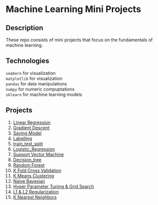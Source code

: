 # Machine Learning Mini Projects

## Description

These repo consists of  mini projects that focus on the fundamentals of machine learning.

## Technologies
`seaborn` for visualization <br>
`matplotlib` for visualization <br>
`pandas` for data manipulations <br>
`numpy` for numeric compuptations <br>
`sklearn` for machine learning models <br>


## Projects

1. [Linear Regression](https://github.com/Eben-Success/Machine_Learning_Mini_Projects/tree/master/1.%20Linear%20Regression)
2. [Gradient Descent](https://github.com/Eben-Success/Machine_Learning_Mini_Projects/tree/master/2.%20Gradient%20Descent)
3.  [Saving Model](https://github.com/Eben-Success/Machine_Learning_Mini_Projects/tree/master/3.%20Saving%20model)
4.  [Labelling](https://github.com/Eben-Success/Machine_Learning_Mini_Projects/tree/master/4.%20Labelling)
5.  [train_test_split](https://github.com/Eben-Success/Machine_Learning_Mini_Projects/tree/master/5.%20train_test_split)
6.  [Logistic_Regression](https://github.com/Eben-Success/Machine_Learning_Mini_Projects/tree/master/6.%20logistic_regression)
7.  [Support Vector Machine](https://github.com/Eben-Success/Machine_Learning_Mini_Projects/tree/master/7.%20support_vector_machine)
8.  [Decision_tree](https://github.com/Eben-Success/Machine_Learning_Mini_Projects/tree/master/8.%20decision_tree)
9.  [Random Forest](https://github.com/Eben-Success/Machine_Learning_Mini_Projects/tree/master/9.%20Random_Forest)
10.  [K Fold Cross Validation](https://github.com/Eben-Success/Machine_Learning_Mini_Projects/tree/master/10.%20K%20Fold%20Cross%20Validation)
11.  [K Means Clustering](https://github.com/Eben-Success/Machine_Learning_Mini_Projects/tree/master/11.%20K%20Means%20Clutering)
12.  [Naive Bayesian](https://github.com/Eben-Success/Machine_Learning_Mini_Projects/tree/master/12.%20Naive%20Bayesian)
13.  [Hyper Parameter Tuning & Grid Search](https://github.com/Eben-Success/Machine_Learning_Mini_Projects/tree/master/13.%20Hyper%20Parameter%20Tuning%20%26%20Grid%20Search)
14.  [L1 & L2 Regularization](https://github.com/Eben-Success/Machine_Learning_Mini_Projects/tree/master/14.%20L1%20%26%20L2%20Regularization)
15.  [K Nearest Neighbors](https://github.com/Eben-Success/Machine_Learning_Mini_Projects/tree/master/15.%20K%20Nearest%20Neighbors)

